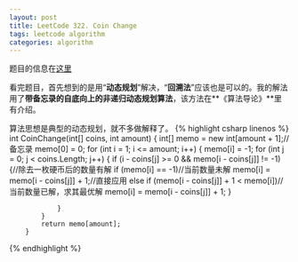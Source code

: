 ```yaml
---
layout: post
title: LeetCode 322. Coin Change
tags: leetcode algorithm
categories: algorithm
---
```


题目的信息在[这里](http://mrkangi.github.io/2015-12-29/leetcode/#problem-322-coin-change)

看完题目，首先想到的是用“**动态规划**”解决，“**回溯法**”应该也是可以的。我的解法用了**带备忘录的自底向上的非递归动态规划算法**，该方法在**《算法导论》**里有介绍。

算法思想是典型的动态规划，就不多做解释了。
{% highlight csharp linenos %}
        int CoinChange(int[] coins, int amount)
        {
            int[] memo = new int[amount + 1];//备忘录
            memo[0] = 0;
            for (int i = 1; i <= amount; i++)
            {
                memo[i] = -1;
                for (int j = 0; j < coins.Length; j++)
                {
                    if (i - coins[j] >= 0 && memo[i - coins[j]] != -1)
                    {//除去一枚硬币后的数量有解
                        if (memo[i] == -1)//当前数量未解
                            memo[i] = memo[i - coins[j]] + 1;//直接应用
                        else if (memo[i - coins[j]] + 1 < memo[i])//当前数量已解，求其最优解
                            memo[i] = memo[i - coins[j]] + 1;
                    }

                }
            }
            return memo[amount]; 
        }
{% endhighlight %}
